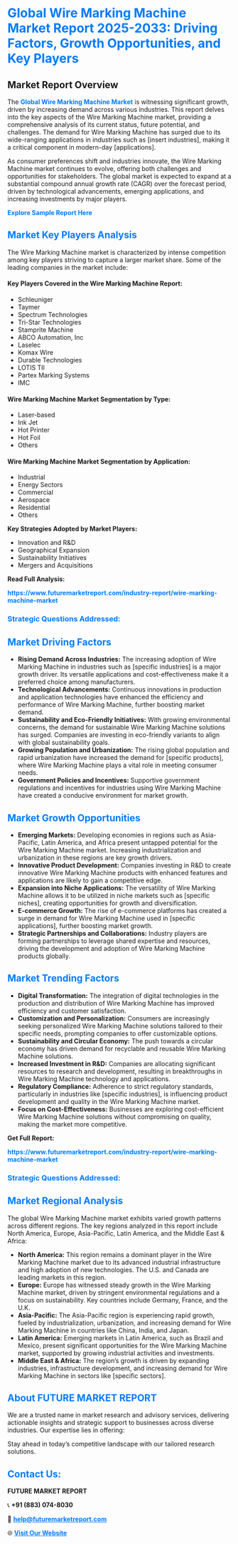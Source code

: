 <h1 style="color: #007BFF;">Global Wire Marking Machine Market Report 2025-2033: Driving Factors, Growth Opportunities, and Key Players</h1>

<section id="overview">
<h2>Market Report Overview</h2>
<p>The <a href="https://www.futuremarketreport.com/industry-report/wire-marking-machine-market" style="color: #007BFF; text-decoration: none;"><strong>Global Wire Marking Machine Market</strong></a> is witnessing significant growth, driven by increasing demand across various industries. This report delves into the key aspects of the Wire Marking Machine market, providing a comprehensive analysis of its current status, future potential, and challenges. The demand for Wire Marking Machine has surged due to its wide-ranging applications in industries such as [insert industries], making it a critical component in modern-day [applications].</p>
<p>As consumer preferences shift and industries innovate, the Wire Marking Machine market continues to evolve, offering both challenges and opportunities for stakeholders. The global market is expected to expand at a substantial compound annual growth rate (CAGR) over the forecast period, driven by technological advancements, emerging applications, and increasing investments by major players.</p>
</section>

<section id="overview">
<p><a href="https://www.futuremarketreport.com/request-sample/reportId=101834" style="color: #007BFF; text-decoration: none;"><strong>Explore Sample Report Here</strong></a></p>
</section>

<section id="key-players">
<h2 style="color: #007BFF;">Market Key Players Analysis</h2>
<p>The Wire Marking Machine market is characterized by intense competition among key players striving to capture a larger market share. Some of the leading companies in the market include:</p>
<h4>Key Players Covered in the Wire Marking Machine Report:</h4>
<ul><li>Schleuniger</li><li>Taymer</li><li>Spectrum Technologies</li><li>Tri-Star Technologies</li><li>Stamprite Machine</li><li>ABCO Automation, Inc</li><li>Laselec</li><li>Komax Wire</li><li>Durable Technologies</li><li>LOTIS TII</li><li>Partex Marking Systems</li><li>IMC</li></ul>
<h4>Wire Marking Machine Market Segmentation by Type:</h4>
<ul><li>Laser-based</li><li>Ink Jet</li><li>Hot Printer</li><li>Hot Foil</li><li>Others</li></ul>

<h4>Wire Marking Machine Market Segmentation by Application:</h4>
<ul><li>Industrial</li><li>Energy Sectors</li><li>Commercial</li><li>Aerospace</li><li>Residential</li><li>Others</li></ul>
<p><strong>Key Strategies Adopted by Market Players:</strong></p>
<ul>
<li>Innovation and R&D</li>
<li>Geographical Expansion</li>
<li>Sustainability Initiatives</li>
<li>Mergers and Acquisitions</li>
</ul>
</section>

<section>
<p><strong>Read Full Analysis: </strong></p><a href="https://www.futuremarketreport.com/industry-report/wire-marking-machine-market" style="color: #007BFF; text-decoration: none;"><strong>https://www.futuremarketreport.com/industry-report/wire-marking-machine-market</strong></a>
<h3 style="color: #007BFF;">Strategic Questions Addressed:</h3>
</section>

<section id="driving-factors">
<h2 style="color: #007BFF;">Market Driving Factors</h2>
<ul>
<li><strong>Rising Demand Across Industries:</strong> The increasing adoption of Wire Marking Machine in industries such as [specific industries] is a major growth driver. Its versatile applications and cost-effectiveness make it a preferred choice among manufacturers.</li>
<li><strong>Technological Advancements:</strong> Continuous innovations in production and application technologies have enhanced the efficiency and performance of Wire Marking Machine, further boosting market demand.</li>
<li><strong>Sustainability and Eco-Friendly Initiatives:</strong> With growing environmental concerns, the demand for sustainable Wire Marking Machine solutions has surged. Companies are investing in eco-friendly variants to align with global sustainability goals.</li>
<li><strong>Growing Population and Urbanization:</strong> The rising global population and rapid urbanization have increased the demand for [specific products], where Wire Marking Machine plays a vital role in meeting consumer needs.</li>
<li><strong>Government Policies and Incentives:</strong> Supportive government regulations and incentives for industries using Wire Marking Machine have created a conducive environment for market growth.</li>
</ul>
</section>

<section id="growth-opportunities">
<h2 style="color: #007BFF;">Market Growth Opportunities</h2>
<ul>
<li><strong>Emerging Markets:</strong> Developing economies in regions such as Asia-Pacific, Latin America, and Africa present untapped potential for the Wire Marking Machine market. Increasing industrialization and urbanization in these regions are key growth drivers.</li>
<li><strong>Innovative Product Development:</strong> Companies investing in R&D to create innovative Wire Marking Machine products with enhanced features and applications are likely to gain a competitive edge.</li>
<li><strong>Expansion into Niche Applications:</strong> The versatility of Wire Marking Machine allows it to be utilized in niche markets such as [specific niches], creating opportunities for growth and diversification.</li>
<li><strong>E-commerce Growth:</strong> The rise of e-commerce platforms has created a surge in demand for Wire Marking Machine used in [specific applications], further boosting market growth.</li>
<li><strong>Strategic Partnerships and Collaborations:</strong> Industry players are forming partnerships to leverage shared expertise and resources, driving the development and adoption of Wire Marking Machine products globally.</li>
</ul>
</section>

<section id="trending-factors">
<h2 style="color: #007BFF;">Market Trending Factors</h2>
<ul>
<li><strong>Digital Transformation:</strong> The integration of digital technologies in the production and distribution of Wire Marking Machine has improved efficiency and customer satisfaction.</li>
<li><strong>Customization and Personalization:</strong> Consumers are increasingly seeking personalized Wire Marking Machine solutions tailored to their specific needs, prompting companies to offer customizable options.</li>
<li><strong>Sustainability and Circular Economy:</strong> The push towards a circular economy has driven demand for recyclable and reusable Wire Marking Machine solutions.</li>
<li><strong>Increased Investment in R&D:</strong> Companies are allocating significant resources to research and development, resulting in breakthroughs in Wire Marking Machine technology and applications.</li>
<li><strong>Regulatory Compliance:</strong> Adherence to strict regulatory standards, particularly in industries like [specific industries], is influencing product development and quality in the Wire Marking Machine market.</li>
<li><strong>Focus on Cost-Effectiveness:</strong> Businesses are exploring cost-efficient Wire Marking Machine solutions without compromising on quality, making the market more competitive.</li>
</ul>
</section>

<section>
<p><strong>Get Full Report: </strong></p><a href="https://www.futuremarketreport.com/industry-report/wire-marking-machine-market" style="color: #007BFF; text-decoration: none;"><strong>https://www.futuremarketreport.com/industry-report/wire-marking-machine-market</strong></a>
<h3 style="color: #007BFF;">Strategic Questions Addressed:</h3>
</section>


<section id="regional-analysis">
<h2 style="color: #007BFF;">Market Regional Analysis</h2>
<p>The global Wire Marking Machine market exhibits varied growth patterns across different regions. The key regions analyzed in this report include North America, Europe, Asia-Pacific, Latin America, and the Middle East & Africa:</p>
<ul>
<li><strong>North America:</strong> This region remains a dominant player in the Wire Marking Machine market due to its advanced industrial infrastructure and high adoption of new technologies. The U.S. and Canada are leading markets in this region.</li>
<li><strong>Europe:</strong> Europe has witnessed steady growth in the Wire Marking Machine market, driven by stringent environmental regulations and a focus on sustainability. Key countries include Germany, France, and the U.K.</li>
<li><strong>Asia-Pacific:</strong> The Asia-Pacific region is experiencing rapid growth, fueled by industrialization, urbanization, and increasing demand for Wire Marking Machine in countries like China, India, and Japan.</li>
<li><strong>Latin America:</strong> Emerging markets in Latin America, such as Brazil and Mexico, present significant opportunities for the Wire Marking Machine market, supported by growing industrial activities and investments.</li>
<li><strong>Middle East & Africa:</strong> The region’s growth is driven by expanding industries, infrastructure development, and increasing demand for Wire Marking Machine in sectors like [specific sectors].</li>
</ul>
</section>

<footer>
<h2 style="color: #007BFF;">About FUTURE MARKET REPORT</h2>
<p>We are a trusted name in market research and advisory services, delivering actionable insights and strategic support to businesses across diverse industries. Our expertise lies in offering:</p>

<p>Stay ahead in today’s competitive landscape with our tailored research solutions.</p>

<h2 style="color: #007BFF;">Contact Us:</h2>
<p><strong>FUTURE MARKET REPORT</strong></p>
<p>📞 <strong>+91 (883) 074-8030</strong></p>
<p>📧 <strong><a href="mailto:help@futuremarketreport.com" style="color: #007BFF;">help@futuremarketreport.com</a></strong></p>
<p>🌐 <strong><a href="https://www.futuremarketreport.com/" style="color: #007BFF;">Visit Our Website</a></strong></p>
</footer>